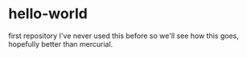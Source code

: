 # hello-world
first repository
I've never used this before so we'll see how this goes, hopefully better than mercurial.

